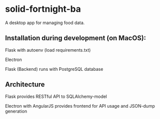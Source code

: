# solid-fortnight-ba
A desktop app for managing food data.
## Installation during development (on MacOS):
Flask with autoenv (load requirements.txt)

Electron

Flask (Backend) runs with PostgreSQL database
## Architecture
Flask provides RESTful API to SQLAlchemy-model

Electron with AngularJS provides frontend for API usage and JSON-dump generation
